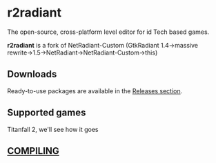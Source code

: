 r2radiant
=================

The open-source, cross-platform level editor for id Tech based games.

**r2radiant** is a fork of NetRadiant-Custom (GtkRadiant 1.4&rarr;massive rewrite&rarr;1.5&rarr;NetRadiant&rarr;NetRadiant-Custom&rarr;this)


## Downloads

Ready-to-use packages are available in the [Releases section](/../../releases).

## Supported games

Titanfall 2, we'll see how it goes

## [COMPILING](/COMPILING)
